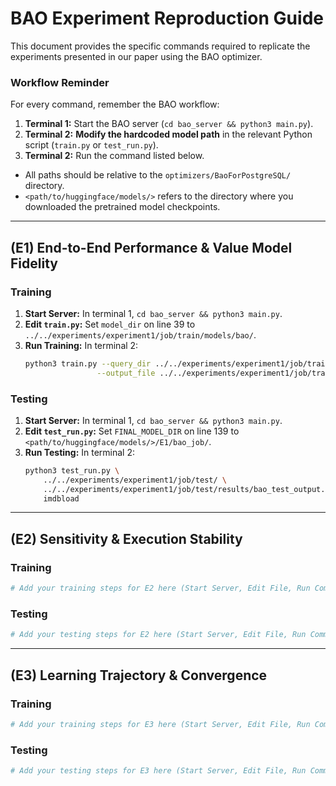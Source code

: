 # BAO Experiment Reproduction Guide

This document provides the specific commands required to replicate the experiments presented in our paper using the BAO optimizer.

### Workflow Reminder

For every command, remember the BAO workflow:
1.  **Terminal 1:** Start the BAO server (`cd bao_server && python3 main.py`).
2.  **Terminal 2:** **Modify the hardcoded model path** in the relevant Python script (`train.py` or `test_run.py`).
3.  **Terminal 2:** Run the command listed below.

-   All paths should be relative to the `optimizers/BaoForPostgreSQL/` directory.
-   `<path/to/huggingface/models/>` refers to the directory where you downloaded the pretrained model checkpoints.

---

## (E1) End-to-End Performance & Value Model Fidelity

### Training

1.  **Start Server:** In terminal 1, `cd bao_server && python3 main.py`.
2.  **Edit `train.py`:** Set `model_dir` on line 39 to `../../experiments/experiment1/job/train/models/bao/`.
3.  **Run Training:** In terminal 2:
    ```bash
    python3 train.py --query_dir ../../experiments/experiment1/job/train/ \
                    --output_file ../../experiments/experiment1/job/train/results/bao_training_log.txt
    ```

### Testing

1.  **Start Server:** In terminal 1, `cd bao_server && python3 main.py`.
2.  **Edit `test_run.py`:** Set `FINAL_MODEL_DIR` on line 139 to `<path/to/huggingface/models/>/E1/bao_job/`.
3.  **Run Testing:** In terminal 2:
    ```bash
    python3 test_run.py \
        ../../experiments/experiment1/job/test/ \
        ../../experiments/experiment1/job/test/results/bao_test_output.txt \
        imdbload
    ```

---

## (E2) Sensitivity & Execution Stability

### Training
```bash
# Add your training steps for E2 here (Start Server, Edit File, Run Command)
```

### Testing
```bash
# Add your testing steps for E2 here (Start Server, Edit File, Run Command)
```

---

## (E3) Learning Trajectory & Convergence

### Training
```bash
# Add your training steps for E3 here (Start Server, Edit File, Run Command)
```

### Testing
```bash
# Add your testing steps for E3 here (Start Server, Edit File, Run Command)
```